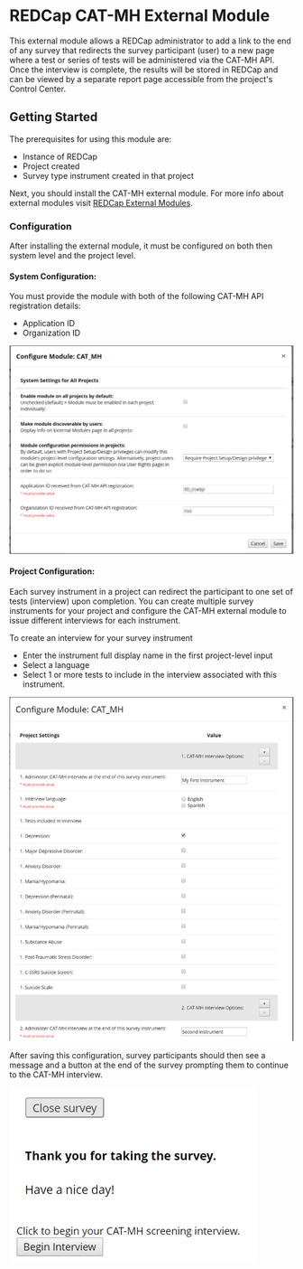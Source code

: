 # REDCap CAT-MH External Module

This external module allows a REDCap administrator to add a link to the end of any survey that redirects the survey participant (user) to a new page where a test or series of tests will be administered via the CAT-MH API. Once the interview is complete, the results will be stored in REDCap and can be viewed by a separate report page accessible from the project's Control Center.

## Getting Started

The prerequisites for using this module are:
* Instance of REDCap
* Project created
* Survey type instrument created in that project

Next, you should install the CAT-MH external module. For more info about external modules visit [REDCap External Modules](https://redcap.vanderbilt.edu/external_modules/manager/control_center.php).

### Configuration

After installing the external module, it must be configured on both then system level and the project level.

#### System Configuration:

You must provide the module with both of the following CAT-MH API registration details:
* Application ID
* Organization ID

![System Configuration Details](/images/systemLevel.PNG)

#### Project Configuration:

Each survey instrument in a project can redirect the participant to one set of tests (interview) upon completion. You can create multiple survey instruments for your project and configure the CAT-MH external module to issue different interviews for each instrument.

To create an interview for your survey instrument
* Enter the instrument full display name in the first project-level input
* Select a language
* Select 1 or more tests to include in the interview associated with this instrument.

![Project Configuration Details](/images/projectLevel.PNG)

After saving this configuration, survey participants should then see a message and a button at the end of the survey prompting them to continue to the CAT-MH interview.

![Survey Complete](/images/surveyComplete.PNG)
